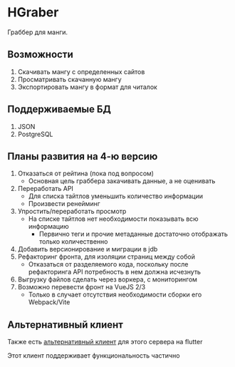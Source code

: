 # HGraber

Граббер для манги.

## Возможности

1. Скачивать мангу с определенных сайтов
2. Просматривать скачанную мангу
3. Экспортировать мангу в формат для читалок

## Поддерживаемые БД

1. JSON
2. PostgreSQL

## Планы развития на 4-ю версию

1. Отказаться от рейтина (пока под вопросом)
   - Основная цель граббера закачивать данные, а не оценивать
2. Переработать API
   - Для списка тайтлов уменьшить количество информации
   - Произвести ренейминг
3. Упростить/переработать просмотр
   - На списке тайтлов нет необходимости показывать всю информацию
     - Первично теги и прочие метаданные достаточно отображать только количественно
4. Добавить версионирование и миграции в jdb
5. Рефакторинг фронта, для изоляции страниц между собой
   - Отказаться от разделяемого кода, поскольку после рефакторинга API потребность в нем должна исчезнуть
6. Выгрузку файлов сделать через воркера, с мониторингом
7. Возможно перевести фронт на VueJS 2/3
   - Только в случает отсутствия необходимости сборки его Webpack/Vite

## Альтернативный клиент

Также есть [альтернативный клиент](https://gitlab.com/gbh007/hgraber_ui) для этого сервера на flutter

Этот клиент поддерживает функциональность частично
